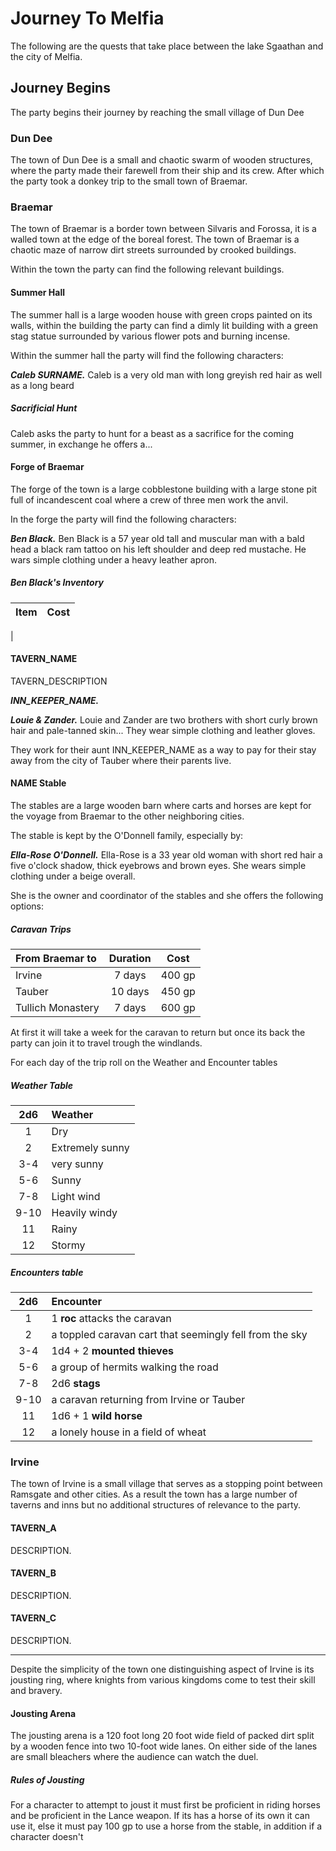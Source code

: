# Journey To Melfia
The following are the quests that take place between the lake Sgaathan and the city of Melfia.

## Journey Begins
The party begins their journey by reaching the small village of Dun Dee 

### Dun Dee
The town of Dun Dee is a small and chaotic swarm of wooden structures, where the party made their farewell from their ship and its crew. After which the party took a donkey trip to the small town of Braemar. 


### Braemar
The town of Braemar is a border town between Silvaris and Forossa, it is a walled town at the edge of the boreal forest. The town of Braemar is a chaotic maze of narrow dirt streets surrounded by crooked buildings.

Within the town the party can find the following relevant buildings.

#### Summer Hall
The summer hall is a large wooden house with green crops painted on its walls, within the building the party can find a dimly lit building with a green stag statue surrounded by various flower pots and burning incense.

Within the summer hall the party will find the following characters:

***Caleb SURNAME.***
Caleb is a very old man with long greyish red hair as well as a long beard

<div class='descriptive'>

##### Sacrificial Hunt
Caleb asks the party to hunt for a beast as a sacrifice for the coming summer, in exchange he offers a...

</div>


#### Forge of Braemar
The forge of the town is a large cobblestone building with a large stone pit full of incandescent coal where a crew of three men work the anvil.

In the forge the party will find the following characters:

***Ben Black.***
Ben Black is a 57 year old tall and muscular man with a bald head a black ram tattoo on his left shoulder and deep red mustache. He wars simple clothing under a heavy leather apron.


##### Ben Black's Inventory
| Item          | Cost |
|:--------------|:----:|
| 

#### TAVERN_NAME
TAVERN_DESCRIPTION


***INN_KEEPER_NAME.***

***Louie & Zander.***
Louie and Zander are two brothers with short curly brown hair and pale-tanned skin... They wear simple clothing and leather gloves.

They work for their aunt INN_KEEPER_NAME as a way to pay for their stay away from the city of Tauber where their parents live.


#### NAME Stable
The stables are a large wooden barn where carts and horses are kept for the voyage from Braemar to the other neighboring cities.

The stable is kept by the O'Donnell family, especially by:

***Ella-Rose O'Donnell.***
Ella-Rose is a 33 year old woman with short red hair a five o'clock shadow, thick eyebrows and brown eyes. She wears simple clothing under a beige overall.

She is the owner and coordinator of the stables and she offers the following options:

##### Caravan Trips
| From Braemar to   | Duration | Cost   |
|:------------------|:--------:|:------:|
| Irvine            | 7 days   | 400 gp |
| Tauber            | 10 days  | 450 gp |
| Tullich Monastery | 7 days   | 600 gp |

At first it will take a week for the caravan to return but once its back the party can join it to travel trough the windlands.

For each day of the trip roll on the Weather and Encounter tables 

##### Weather Table
|  2d6  | Weather         |
|:-----:|:----------------|
|   1   | Dry             |
|   2   | Extremely sunny |
|  3-4  | very sunny      |
|  5-6  | Sunny           |
|  7-8  | Light wind      |
|  9-10 | Heavily windy   |
|  11   | Rainy           |
|  12   | Stormy          |

##### Encounters table
|  2d6  | Encounter                                               |
|:-----:|:--------------------------------------------------------| 
|   1   | 1 **roc** attacks the caravan                           |
|   2   | a toppled caravan cart that seemingly fell from the sky |
|  3-4  | 1d4 + 2 **mounted thieves**                             |
|  5-6  | a group of hermits walking the road                     |
|  7-8  | 2d6 **stags**                                           |
|  9-10 | a caravan returning from Irvine or Tauber               |
|  11   | 1d6 + 1 **wild horse**                                  |
|  12   | a lonely house in a field of wheat                      |

### Irvine
The town of Irvine is a small village that serves as a stopping point between Ramsgate and other cities. As a result the town has a large number of taverns and inns but no additional structures of relevance to the party.

#### TAVERN_A
DESCRIPTION.

#### TAVERN_B
DESCRIPTION.

#### TAVERN_C
DESCRIPTION.

___
Despite the simplicity of the town one distinguishing aspect of Irvine is its jousting ring, where knights from various kingdoms come to test their skill and bravery.

#### Jousting Arena
The jousting arena is a 120 foot long 20 foot wide field of packed dirt split by a wooden fence into two 10-foot wide lanes. On either side of the lanes are small bleachers where the audience can watch the duel.

##### Rules of Jousting
For a character to attempt to joust it must first be proficient in riding horses and be proficient in the Lance weapon. If its has a horse of its own it can use it, else it must pay 100 gp to use a horse from the stable, in addition if a character doesn't 